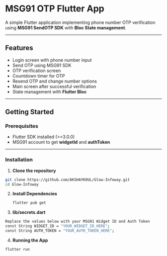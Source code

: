 # MSG91 OTP Flutter App

A simple Flutter application implementing phone number OTP verification using **MSG91 SendOTP SDK** with **Bloc State management**.

---

## Features

- Login screen with phone number input  
- Send OTP using MSG91 SDK  
- OTP verification screen  
- Countdown timer for OTP  
- Resend OTP and change number options  
- Main screen after successful verification  
- State management with **Flutter Bloc**

---

## Getting Started

### Prerequisites

- Flutter SDK installed (>=3.0.0)  
- MSG91 account to get **widgetId** and **authToken**

---

### Installation

1. **Clone the repository**

```bash
git clone https://github.com/AKSHAYK0UL/Glow-Infoway.git
cd Glow-Infoway
```

2. **Install Dependencies**  
   ```bash
   flutter pub get
   ```
3.  **lib/secrets.dart**
 ```bash
Replace the values below with your MSG91 Widget ID and Auth Token
const String WIDGET_ID = "YOUR_WIDGET_ID_HERE";
const String AUTH_TOKEN = "YOUR_AUTH_TOKEN_HERE";
```
4. **Running the App**
```bash
flutter run
```

